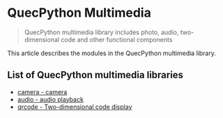 # QuecPython Multimedia

> QuecPython multimedia library includes photo, audio, two-dimensional code and other functional components

This article describes the modules in the QuecPython multimedia library.

## List of QuecPython multimedia libraries

- [camera - camera](./camera.md)
- [audio - audio playback](./audio.md)
- [qrcode - Two-dimensional code display](./qrcode.md)